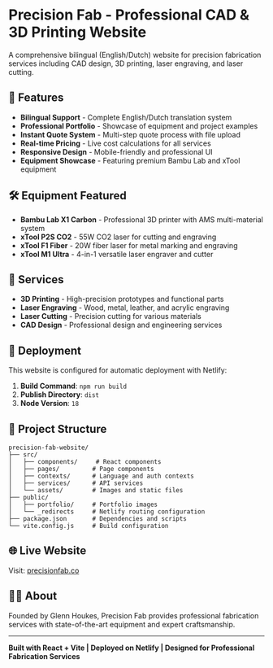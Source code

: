 # Precision Fab - Professional CAD & 3D Printing Website

A comprehensive bilingual (English/Dutch) website for precision fabrication services including CAD design, 3D printing, laser engraving, and laser cutting.

## 🚀 Features

- **Bilingual Support** - Complete English/Dutch translation system
- **Professional Portfolio** - Showcase of equipment and project examples
- **Instant Quote System** - Multi-step quote process with file upload
- **Real-time Pricing** - Live cost calculations for all services
- **Responsive Design** - Mobile-friendly and professional UI
- **Equipment Showcase** - Featuring premium Bambu Lab and xTool equipment

## 🛠️ Equipment Featured

- **Bambu Lab X1 Carbon** - Professional 3D printer with AMS multi-material system
- **xTool P2S CO2** - 55W CO2 laser for cutting and engraving
- **xTool F1 Fiber** - 20W fiber laser for metal marking and engraving
- **xTool M1 Ultra** - 4-in-1 versatile laser engraver and cutter

## 🎯 Services

- **3D Printing** - High-precision prototypes and functional parts
- **Laser Engraving** - Wood, metal, leather, and acrylic engraving
- **Laser Cutting** - Precision cutting for various materials
- **CAD Design** - Professional design and engineering services

## 🚀 Deployment

This website is configured for automatic deployment with Netlify:

1. **Build Command**: `npm run build`
2. **Publish Directory**: `dist`
3. **Node Version**: `18`

## 📁 Project Structure

```
precision-fab-website/
├── src/
│   ├── components/     # React components
│   ├── pages/         # Page components
│   ├── contexts/      # Language and auth contexts
│   ├── services/      # API services
│   └── assets/        # Images and static files
├── public/
│   ├── portfolio/     # Portfolio images
│   └── _redirects     # Netlify routing configuration
├── package.json       # Dependencies and scripts
└── vite.config.js     # Build configuration
```

## 🌐 Live Website

Visit: [precisionfab.co](https://precisionfab.co)

## 👨‍💼 About

Founded by Glenn Houkes, Precision Fab provides professional fabrication services with state-of-the-art equipment and expert craftsmanship.

---

**Built with React + Vite | Deployed on Netlify | Designed for Professional Fabrication Services**


